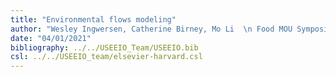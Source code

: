```yaml
---
title: "Environmental flows modeling"
author: "Wesley Ingwersen, Catherine Birney, Mo Li  \n Food MOU Symposium"
date: "04/01/2021"
bibliography: ../../USEEIO_Team/USEEIO.bib
csl: ../../USEEIO_team/elsevier-harvard.csl
---
```

